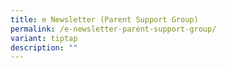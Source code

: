 ```yaml
---
title: e Newsletter (Parent Support Group)
permalink: /e-newsletter-parent-support-group/
variant: tiptap
description: ""
---
```

